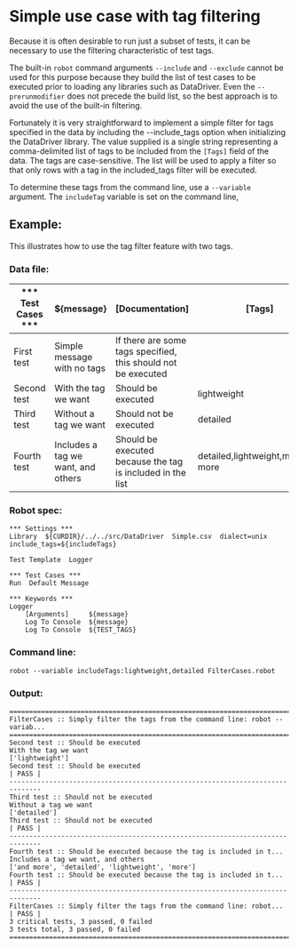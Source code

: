 # Simple use case with tag filtering
Because it is often desirable to run just a subset of tests, it can be necessary to use the filtering characteristic of test tags.

The built-in `robot` command arguments `--include` and `--exclude` cannot be used for this purpose because they build the list of test cases to be executed prior to loading any libraries such as DataDriver.  Even the `--prerunmodifier` does not precede the build list, so the best approach is to avoid the use of the built-in filtering.

Fortunately it is very straightforward to implement a simple filter for tags specified in the data by including the --include_tags option when initializing the DataDriver library. The value supplied is a single string representing a comma-delimited list of tags to be included from the `[Tags]` field of the data. The tags are case-sensitive. The list will be used to apply a filter so that only rows with a tag in the included_tags filter will be executed.

To determine these tags from the command line, use a `--variable` argument.  The `includeTag` variable is set on the command line, 

## Example:
This illustrates how to use the tag filter feature with two tags.

### Data file:
|*** Test Cases ***|${message}|[Documentation]|[Tags]|
|----|----|----|---|
|First test|Simple message with no tags|If there are some tags specified, this should not be executed||
|Second test|With the tag we want|Should be executed|lightweight|
|Third test|Without a tag we want|Should not be executed|detailed|
|Fourth test|Includes a tag we want, and others|Should be executed because the tag is included in the list|detailed,lightweight,more,and more|

### Robot spec:
```robot
*** Settings ***
Library  ${CURDIR}/../../src/DataDriver  Simple.csv  dialect=unix   include_tags=${includeTags}

Test Template  Logger

*** Test Cases ***
Run  Default Message

*** Keywords ***
Logger
    [Arguments]     ${message}
    Log To Console  ${message}
    Log To Console  ${TEST_TAGS}

```

### Command line:
`robot --variable includeTags:lightweight,detailed FilterCases.robot`

### Output:
```
==============================================================================
FilterCases :: Simply filter the tags from the command line: robot --variab...
==============================================================================
Second test :: Should be executed                                     With the tag we want
['lightweight']
Second test :: Should be executed                                     | PASS |
------------------------------------------------------------------------------
Third test :: Should not be executed                                  Without a tag we want
['detailed']
Third test :: Should not be executed                                  | PASS |
------------------------------------------------------------------------------
Fourth test :: Should be executed because the tag is included in t... Includes a tag we want, and others
['and more', 'detailed', 'lightweight', 'more']
Fourth test :: Should be executed because the tag is included in t... | PASS |
------------------------------------------------------------------------------
FilterCases :: Simply filter the tags from the command line: robot... | PASS |
3 critical tests, 3 passed, 0 failed
3 tests total, 3 passed, 0 failed
==============================================================================
```
